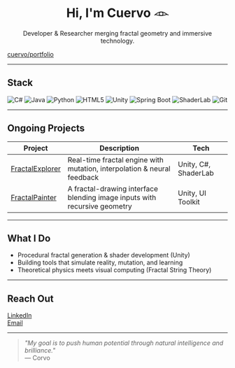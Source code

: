 <h1 align="center">Hi, I'm Cuervo 𓁹</h1>
<p align="center">
  Developer & Researcher merging fractal geometry and immersive technology.
</p>

  [cuervo/portfolio](https://danielcuervo.notion.site/Portfolio-20b6ad1cd22f802fa76dd74a60e823ea)

---

##  Stack

![C#](https://img.shields.io/badge/C%23-239120?style=flat&logo=csharp&logoColor=white)
![Java](https://img.shields.io/badge/Java-ED8B00?style=flat&logo=openjdk&logoColor=white)
![Python](https://img.shields.io/badge/Python-3776AB?style=flat&logo=python&logoColor=white)
![HTML5](https://img.shields.io/badge/HTML5-E34F26?style=flat&logo=html5&logoColor=white)
![Unity](https://img.shields.io/badge/Unity-000?style=flat&logo=unity&logoColor=white)
![Spring Boot](https://img.shields.io/badge/Spring_Boot-6DB33F?style=flat&logo=springboot&logoColor=white)
![ShaderLab](https://img.shields.io/badge/ShaderLab-orange)
![Git](https://img.shields.io/badge/Git-F05032?style=flat&logo=git&logoColor=white)



---

##  Ongoing Projects

| Project | Description | Tech |
|--------|-------------|------|
| [FractalExplorer](https://github.com/corvo001/FractalExplorer) | Real-time fractal engine with mutation, interpolation & neural feedback | Unity, C#, ShaderLab |
| [FractalPainter](https://github.com/corvo001/FractalPainter) | A fractal-drawing interface blending image inputs with recursive geometry | Unity, UI Toolkit |

---

##  What I Do

-  Procedural fractal generation & shader development (Unity)
-  Building tools that simulate reality, mutation, and learning
-  Theoretical physics meets visual computing (Fractal String Theory)

---

##  Reach Out

[LinkedIn](https://linkedin.com/in/yourusername)  
[Email](mailto:danielcuervor01@gmail.com)  

---

> *"My goal is to push human potential through natural intelligence and brilliance."*  
> — Corvo
